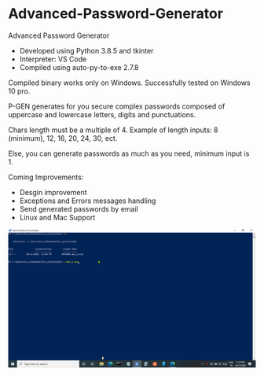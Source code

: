 # Advanced-Password-Generator
Advanced Password Generator

- Developed using Python 3.8.5 and tkinter
- Interpreter: VS Code
- Compiled using auto-py-to-exe 2.7.8

Compiled binary works only on Windows. Successfully tested on Windows 10 pro.


P-GEN generates for you secure complex passwords composed of uppercase and lowercase letters, digits and punctuations.

Chars length must be a multiple of 4. Example of length inputs: 8 (minimum), 12, 16, 20, 24, 30, ect.

Else, you can generate passwords as much as you need, minimum input is 1.


Coming Improvements: 

- Desgin improvement
- Exceptions and Errors messages handling
- Send generated passwords by email
- Linux and Mac Support




![p-gen.gif](https://github.com/IT-Support-L2/Advanced-Password-Generator/blob/main/p-gen.gif)


